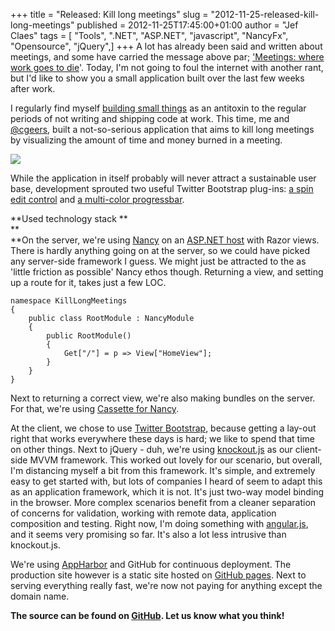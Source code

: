 +++
title = "Released: Kill long meetings"
slug = "2012-11-25-released-kill-long-meetings"
published = 2012-11-25T17:45:00+01:00
author = "Jef Claes"
tags = [ "Tools", ".NET", "ASP.NET", "javascript", "NancyFx", "Opensource", "jQuery",]
+++
A lot has already been said and written about meetings, and some have
carried the message above par; ['Meetings: where work goes to
die](http://www.codinghorror.com/blog/2012/02/meetings-where-work-goes-to-die.html)'.
Today, I'm not going to foul the internet with another rant, but I'd
like to show you a small application built over the last few weeks after
work.  
  
I regularly find myself [building small
things](http://www.jefclaes.be/2011/09/building-small-things.html) as an
antitoxin to the regular periods of not writing and shipping code at
work. This time, me and [@cgeers](http://twitter.com/cgeers), built a
not-so-serious application that aims to kill long meetings by
visualizing the amount of time and money burned in a meeting.  
  

[![](/post/images/thumbnails/2012-11-25-released-kill-long-meetings-killlongmeetings.PNG)](/post/images/2012-11-25-released-kill-long-meetings-killlongmeetings.PNG)

While the application in itself probably will never attract a
sustainable user base, development sprouted two useful Twitter Bootstrap
plug-ins: [a spin edit
control](https://github.com/geersch/bootstrap-spinedit) and [a
multi-color
progressbar](https://github.com/geersch/bootstrap-progressbar).  
  
**Used technology stack **  
**  
**On the server, we're using [Nancy](http://nancyfx.org/) on an [ASP.NET
host](https://github.com/NancyFx/Nancy/wiki/Hosting-nancy-with-asp.net)
with Razor views. There is hardly anything going on at the server, so we
could have picked any server-side framework I guess. We might just be
attracted to the as 'little friction as possible' Nancy ethos though.
Returning a view, and setting up a route for it, takes just a few LOC.

    namespace KillLongMeetings
    {
        public class RootModule : NancyModule
        {
            public RootModule()
            {
                Get["/"] = p => View["HomeView"];
            }
        }
    }

Next to returning a correct view, we're also making bundles on the
server. For that, we're using [Cassette for
Nancy](http://www.jefclaes.be/2012/11/nancyfx-and-bundling-with-cassette.html).  
  
At the client, we chose to use [Twitter
Bootstrap](http://twitter.github.com/bootstrap/), because getting a
lay-out right that works everywhere these days is hard; we like to spend
that time on other things. Next to jQuery - duh, we're using
[knockout.js](http://knockoutjs.com/) as our client-side MVVM framework.
This worked out lovely for our scenario, but overall, I'm distancing
myself a bit from this framework. It's simple, and extremely easy to get
started with, but lots of companies I heard of seem to adapt this as an
application framework, which it is not. It's just two-way model binding
in the browser. More complex scenarios benefit from a cleaner separation
of concerns for validation, working with remote data, application
composition and testing. Right now, I'm doing something with
[angular.js](http://angularjs.org/), and it seems very promising so far.
It's also a lot less intrusive than knockout.js.  
  
We're using [AppHarbor](https://appharbor.com/) and GitHub for
continuous deployment. The production site however is a static site
hosted on [GitHub pages](http://pages.github.com/). Next to serving
everything really fast, we're now not paying for anything except the
domain name.  
  
**The source can be found on
[GitHub](https://github.com/JefClaes/KillLongMeetings). Let us know what
you think!**
